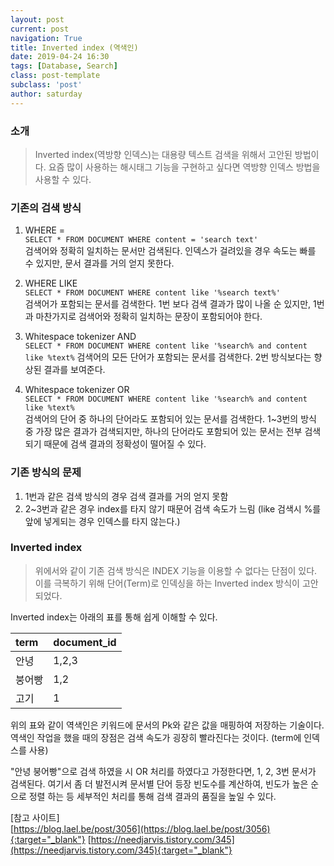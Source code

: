 ```yaml
---
layout: post
current: post
navigation: True
title: Inverted index (역색인)
date: 2019-04-24 16:30
tags: [Database, Search]
class: post-template
subclass: 'post'
author: saturday
---
```


### 소개
> Inverted index(역방향 인덱스)는 대용량 텍스트 검색을 위해서 고안된 방법이다.
요즘 많이 사용하는 해시태그 기능을 구현하고 싶다면 역방향 인덱스 방법을 사용할 수 있다.

### 기존의 검색 방식
1. WHERE =   
```SELECT * FROM DOCUMENT WHERE content = 'search text'```   
검색어와 정확히 일치하는 문서만 검색된다.
인덱스가 걸려있을 경우 속도는 빠를 수 있지만, 문서 결과를 거의 얻지 못한다.

2. WHERE LIKE   
```SELECT * FROM DOCUMENT WHERE content like '%search text%'```   
검색어가 포함되는 문서를 검색한다.
1번 보다 검색 결과가 많이 나올 순 있지만, 1번과 마찬가지로 검색어와 정확히 일치하는
문장이 포함되어야 한다.

3. Whitespace tokenizer AND   
```SELECT * FROM DOCUMENT WHERE content like '%search% and content like %text%```
검색어의 모든 단어가 포함되는 문서를 검색한다. 2번 방식보다는 향상된 결과를 보여준다.

4. Whitespace tokenizer OR   
```SELECT * FROM DOCUMENT WHERE content like '%search% and content like %text%```   
검색어의 단어 중 하나의 단어라도 포함되어 있는 문서를 검색한다.
1~3번의 방식 중 가장 많은 결과가 검색되지만, 하나의 단어라도 포함되어 있는 문서는 전부
검색되기 때문에 검색 결과의 정확성이 떨어질 수 있다.

### 기존 방식의 문제
1. 1번과 같은 검색 방식의 경우 검색 결과를 거의 얻지 못함
2. 2~3번과 같은 경우 index를 타지 않기 때문어 검색 속도가 느림
(like 검색시 %를 앞에 넣게되는 경우 인덱스를 타지 않는다.)

### Inverted index
> 위에서와 같이 기존 검색 방식은 INDEX 기능을 이용할 수 없다는 단점이 있다.
이를 극복하기 위해 단어(Term)로 인덱싱을 하는 Inverted index 방식이 고안되었다.

Inverted index는 아래의 표를 통해 쉽게 이해할 수 있다.

| term | document_id |
| :--- | :---------- |
| 안녕 | 1,2,3 |
| 붕어빵 | 1,2 |
| 고기 | 1 |

위의 표와 같이 역색인은 키워드에 문서의 Pk와 같은 값을 매핑하여 저장하는 기술이다.
역색인 작업을 했을 때의 장점은 검색 속도가 굉장히 빨라진다는 것이다. (term에 인덱스를 사용)

"안녕 붕어빵"으로 검색 하였을 시 OR 처리를 하였다고 가정한다면,
1, 2, 3번 문서가 검색된다.
여기서 좀 더 발전시켜 문서별 단어 등장 빈도수를 계산하여,
빈도가 높은 순으로 정렬 하는 등 세부적인 처리를 통해
검색 결과의 품질을 높일 수 있다.



[참고 사이트]   
[https://blog.lael.be/post/3056](https://blog.lael.be/post/3056){:target="_blank"}
[https://needjarvis.tistory.com/345](https://needjarvis.tistory.com/345){:target="_blank"}
